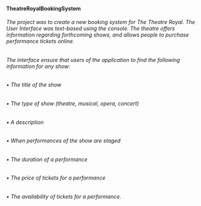<h4> TheatreRoyalBookingSystem


<h6>The project was to create a new booking system for The Theatre Royal. The User Interface was text-based using the console. The theatre offers information regarding forthcoming shows, and allows people to purchase performance tickets online.
<h6>The interface ensure that users of the application to find the following information for any show:
<h6>• The title of the show 
<h6>• The type of show (theatre, musical, opera, concert)
<h6>• A description 
<h6>• When performances of the show are staged
<h6>• The duration of a performance 
<h6>• The price of tickets for a performance 
<h6>• The availability of tickets for a performance.
